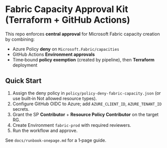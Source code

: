 
# Fabric Capacity Approval Kit (Terraform + GitHub Actions)

This repo enforces **central approval** for Microsoft Fabric capacity creation by combining:
- Azure Policy **deny** on `Microsoft.Fabric/capacities`
- GitHub Actions **Environment approvals**
- Time‑bound **policy exemption** (created by pipeline), then **Terraform** deployment

## Quick Start
1. Assign the deny policy in `policy/policy-deny-fabric-capacity.json` (or use built‑in Not allowed resource types).
2. Configure GitHub OIDC to Azure; add `AZURE_CLIENT_ID`, `AZURE_TENANT_ID` secrets.
3. Grant the SP **Contributor** + **Resource Policy Contributor** on the target RG.
4. Create Environment `fabric-prod` with required reviewers.
5. Run the workflow and approve.

See `docs/runbook-onepage.md` for a 1‑page guide.
